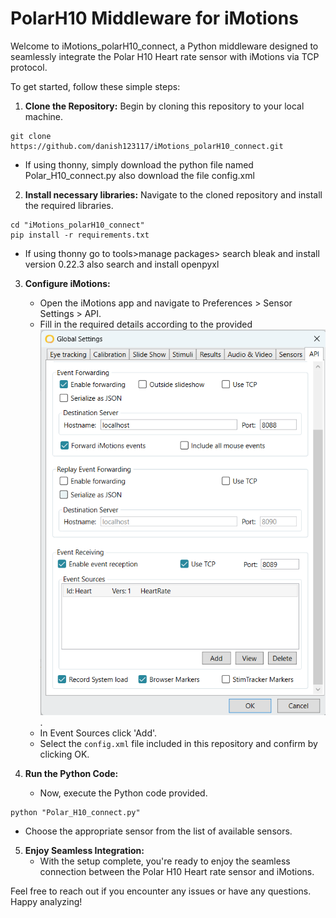 # PolarH10 Middleware for iMotions

Welcome to iMotions_polarH10_connect, a Python middleware designed to seamlessly integrate the Polar H10 Heart rate sensor with iMotions via TCP protocol.

To get started, follow these simple steps:

1. **Clone the Repository:** Begin by cloning this repository to your local machine.
```console
git clone https://github.com/danish123117/iMotions_polarH10_connect.git

```  
* If using thonny, simply download the python file named Polar_H10_connect.py
 also download the file config.xml

2. **Install necessary libraries:** Navigate to the cloned repository and install the required libraries.
```console  
cd "iMotions_polarH10_connect"
pip install -r requirements.txt
```
* If using thonny go to tools>manage packages> search bleak and install version 0.22.3
 also search and install openpyxl

3. **Configure iMotions:**
   - Open the iMotions app and navigate to Preferences > Sensor Settings > API.
   - Fill in the required details according to the provided ![screenshot](iMotions_API_sanpshot.png).
   - In Event Sources click 'Add'.
   - Select the `config.xml` file included in this repository and confirm by clicking OK.

4. **Run the Python Code:**
   - Now, execute the Python code provided.
```console
python "Polar_H10_connect.py"
```
   - Choose the appropriate sensor from the list of available sensors.

5. **Enjoy Seamless Integration:**
   - With the setup complete, you're ready to enjoy the seamless connection between the Polar H10 Heart rate sensor and iMotions.



Feel free to reach out if you encounter any issues or have any questions. Happy analyzing!



